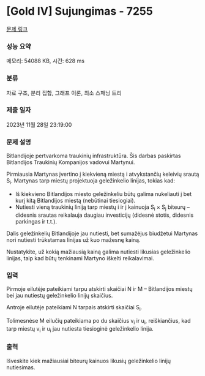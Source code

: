 # [Gold IV] Sujungimas - 7255 

[문제 링크](https://www.acmicpc.net/problem/7255) 

### 성능 요약

메모리: 54088 KB, 시간: 628 ms

### 분류

자료 구조, 분리 집합, 그래프 이론, 최소 스패닝 트리

### 제출 일자

2023년 11월 28일 23:19:00

### 문제 설명

<p>Bitlandijoje pertvarkoma traukinių infrastruktūra. Šis darbas paskirtas Bitlandijos Traukinių Kompanijos vadovui Martynui.</p>

<p>Pirmiausia Martynas įvertino į kiekvieną miestą i atvykstančių keleivių srautą S<sub>i</sub>. Martynas tarp miestų projektuoja geležinkelio linijas, tokias kad:</p>

<ul>
	<li>Iš kiekvieno Bitlandijos miesto geležinkeliu būtų galima nukeliauti į bet kurį kitą Bitlandijos miestą (nebūtinai tiesiogiai).</li>
	<li>Nutiesti vieną traukinių liniją tarp miestų i ir j kainuoja S<sub>i</sub> × S<sub>j</sub> biteurų – didesnis srautas reikalauja daugiau investicijų (didesnė stotis, didesnis parkingas ir t.t.).</li>
</ul>

<p>Dalis geležinkelių Bitlandijoje jau nutiesti, bet sumažėjus biudžetui Martynas nori nutiesti trūkstamas linijas už kuo mažesnę kainą.</p>

<p>Nustatykite, už kokią mažiausią kainą galima nutiesti likusias geležinkelio linijas, taip kad būtų tenkinami Martyno iškelti reikalavimai.</p>

### 입력 

 <p>Pirmoje eilutėje pateikiami tarpu atskirti skaičiai N ir M – Bitlandijos miestų bei jau nutiestų geležinkelio linijų skaičius.</p>

<p>Antroje eilutėje pateikiami N tarpais atskirti skaičiai S<sub>i</sub>.</p>

<p>Tolimesnėse M eilučių pateikiama po du skaičius v<sub>i</sub> ir u<sub>i</sub>, reiškiančius, kad tarp miestų v<sub>i</sub> ir u<sub>i</sub> jau nutiesta tiesioginė geležinkelio linija.</p>

### 출력 

 <p>Išveskite kiek mažiausiai biteurų kainuos likusių geležinkelio linijų nutiesimas.</p>

